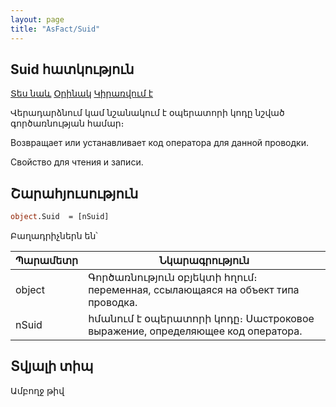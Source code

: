```yaml
---
layout: page
title: "AsFact/Suid"
---
```


## Suid հատկություն

[Տես նաև](../Asfact.md) [Օրինակ](../../Examples/E_AsFact_SUID.md) [Կիրառվում է](../Asfact.md)


Վերադարձնում կամ նշանակում է օպերատորի կոդը նշված գործառնության համար։

Возвращает или устанавливает код оператора для данной проводки.

Свойство для чтения и записи.


## Շարահյուսություն

```vb
object.Suid  = [nSuid]
```
Բաղադրիչներն են՝

| Պարամետր | Նկարագրություն |
|--|--|
| object | Գործառնություն օբյեկտի հղում։ переменная, ссылающаяся на объект типа проводка. |
| nSuid | հմանում է օպերատորի կոդը։ Սաстроковое выражение, определяющее код оператора. |


## Տվյալի տիպ

Ամբողջ թիվ